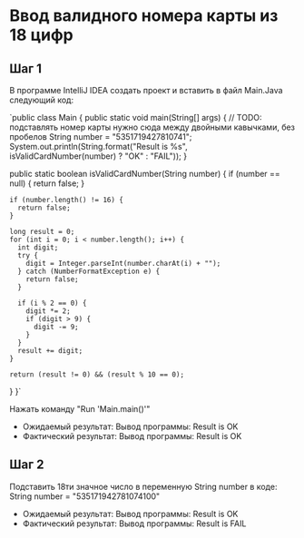# Ввод валидного номера карты из 18 цифр
## Шаг 1
В программе IntelliJ IDEA создать проект и вставить в файл Main.Java следующий код:

`public class Main {
  public static void main(String[] args) {
    // TODO: подставлять номер карты нужно сюда между двойными кавычками, без пробелов
    String number = "5351719427810741";
    System.out.println(String.format("Result is %s", isValidCardNumber(number) ? "OK" : "FAIL"));
  }

  public static boolean isValidCardNumber(String number) {
    if (number == null) {
      return false;
    }

    if (number.length() != 16) {
      return false;
    }

    long result = 0;
    for (int i = 0; i < number.length(); i++) {
      int digit;
      try {
        digit = Integer.parseInt(number.charAt(i) + "");
      } catch (NumberFormatException e) {
        return false;
      }

      if (i % 2 == 0) {
        digit *= 2;
        if (digit > 9) {
          digit -= 9;
        }
      }
      result += digit;
    }

    return (result != 0) && (result % 10 == 0);
  }
}`

Нажать команду "Run 'Main.main()'"

+ Ожидаемый результат:
Вывод программы: Result is OK
+ Фактический результат:
Вывод программы: Result is OK

## Шаг 2

Подставить 18ти значное число в переменную String number в коде:
String number = "535171942781074100"

+ Ожидаемый результат:
Вывод программы: Result is OK
+ Фактический результат:
Вывод программы: Result is FAIL